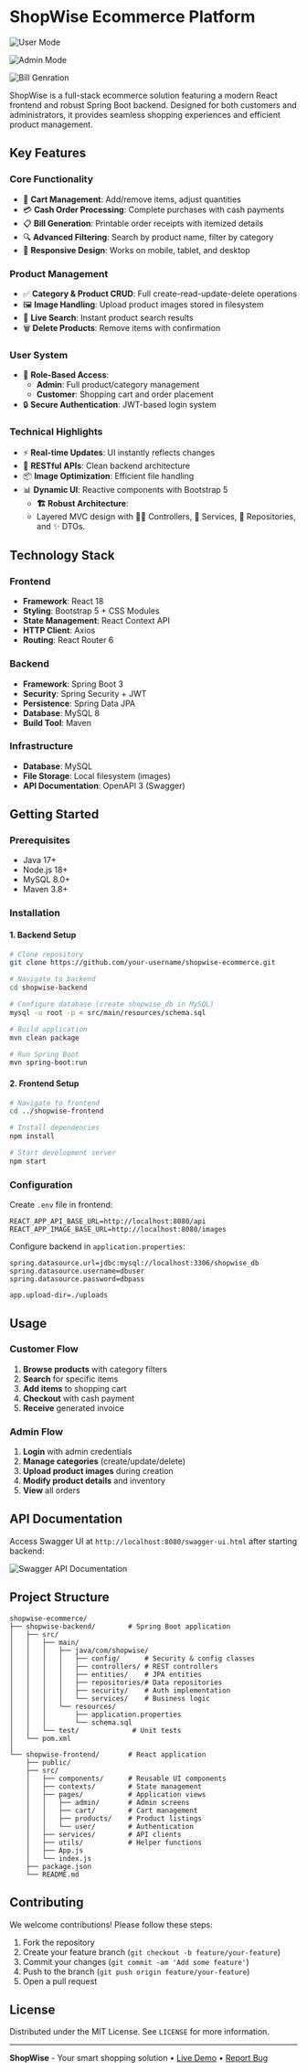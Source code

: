 # ShopWise Ecommerce Platform

![User Mode](https://github.com/shubhamt45/ShopWise/blob/main/Screenshot%202025-06-08%20192009.png?raw=true)  

![Admin Mode](https://github.com/shubhamt45/ShopWise/blob/main/Screenshot%202025-06-08%20192214.png?raw=true)

![Bill Genration](https://github.com/shubhamt45/ShopWise/blob/main/Screenshot%202025-06-08%20193154.png?raw=true)




ShopWise is a full-stack ecommerce solution featuring a modern React frontend and robust Spring Boot backend. Designed for both customers and administrators, it provides seamless shopping experiences and efficient product management.

## Key Features

### Core Functionality
- 🛒 **Cart Management**: Add/remove items, adjust quantities
- 💳 **Cash Order Processing**: Complete purchases with cash payments
- 📋 **Bill Generation**: Printable order receipts with itemized details
- 🔍 **Advanced Filtering**: Search by product name, filter by category
- 📱 **Responsive Design**: Works on mobile, tablet, and desktop

### Product Management
- ✅ **Category & Product CRUD**: Full create-read-update-delete operations
- 🖼️ **Image Handling**: Upload product images stored in filesystem
- 🔎 **Live Search**: Instant product search results
- 🗑️ **Delete Products**: Remove items with confirmation

### User System
- 👥 **Role-Based Access**:
  - **Admin**: Full product/category management
  - **Customer**: Shopping cart and order placement
- 🔒 **Secure Authentication**: JWT-based login system

### Technical Highlights
- ⚡ **Real-time Updates**: UI instantly reflects changes
- 🔄 **RESTful APIs**: Clean backend architecture
- 📦 **Image Optimization**: Efficient file handling
- 📊 **Dynamic UI**: Reactive components with Bootstrap 5
  - **🏗️ Robust Architecture**:  
  - Layered MVC design with 🧑‍💻 Controllers, 💼 Services, 📂 Repositories, and ✨ DTOs.  


## Technology Stack

### Frontend
- **Framework**: React 18
- **Styling**: Bootstrap 5 + CSS Modules
- **State Management**: React Context API
- **HTTP Client**: Axios
- **Routing**: React Router 6

### Backend
- **Framework**: Spring Boot 3
- **Security**: Spring Security + JWT
- **Persistence**: Spring Data JPA
- **Database**: MySQL 8
- **Build Tool**: Maven

### Infrastructure
- **Database**: MySQL
- **File Storage**: Local filesystem (images)
- **API Documentation**: OpenAPI 3 (Swagger)

## Getting Started

### Prerequisites
- Java 17+
- Node.js 18+
- MySQL 8.0+
- Maven 3.8+

### Installation

#### 1. Backend Setup
```bash
# Clone repository
git clone https://github.com/your-username/shopwise-ecommerce.git

# Navigate to backend
cd shopwise-backend

# Configure database (create shopwise_db in MySQL)
mysql -u root -p < src/main/resources/schema.sql

# Build application
mvn clean package

# Run Spring Boot
mvn spring-boot:run
```

#### 2. Frontend Setup
```bash
# Navigate to frontend
cd ../shopwise-frontend

# Install dependencies
npm install

# Start development server
npm start
```

### Configuration
Create `.env` file in frontend:
```env
REACT_APP_API_BASE_URL=http://localhost:8080/api
REACT_APP_IMAGE_BASE_URL=http://localhost:8080/images
```

Configure backend in `application.properties`:
```properties
spring.datasource.url=jdbc:mysql://localhost:3306/shopwise_db
spring.datasource.username=dbuser
spring.datasource.password=dbpass

app.upload-dir=./uploads
```

## Usage

### Customer Flow
1. **Browse products** with category filters
2. **Search** for specific items
3. **Add items** to shopping cart
4. **Checkout** with cash payment
5. **Receive** generated invoice

### Admin Flow
1. **Login** with admin credentials
2. **Manage categories** (create/update/delete)
3. **Upload product images** during creation
4. **Modify product details** and inventory
5. **View** all orders

## API Documentation
Access Swagger UI at `http://localhost:8080/swagger-ui.html` after starting backend:

![Swagger API Documentation](https://via.placeholder.com/600x300?text=API+Documentation)

## Project Structure

```
shopwise-ecommerce/
├── shopwise-backend/        # Spring Boot application
│   ├── src/
│   │   ├── main/
│   │   │   ├── java/com/shopwise/
│   │   │   │   ├── config/      # Security & config classes
│   │   │   │   ├── controllers/ # REST controllers
│   │   │   │   ├── entities/    # JPA entities
│   │   │   │   ├── repositories/# Data repositories
│   │   │   │   ├── security/    # Auth implementation
│   │   │   │   └── services/    # Business logic
│   │   │   └── resources/
│   │   │       ├── application.properties
│   │   │       └── schema.sql
│   │   └── test/             # Unit tests
│   └── pom.xml
│
└── shopwise-frontend/       # React application
    ├── public/
    ├── src/
    │   ├── components/      # Reusable UI components
    │   ├── contexts/        # State management
    │   ├── pages/           # Application views
    │   │   ├── admin/       # Admin screens
    │   │   ├── cart/        # Cart management
    │   │   ├── products/    # Product listings
    │   │   └── user/        # Authentication
    │   ├── services/        # API clients
    │   ├── utils/           # Helper functions
    │   ├── App.js
    │   └── index.js
    ├── package.json
    └── README.md
```

## Contributing

We welcome contributions! Please follow these steps:
1. Fork the repository
2. Create your feature branch (`git checkout -b feature/your-feature`)
3. Commit your changes (`git commit -am 'Add some feature'`)
4. Push to the branch (`git push origin feature/your-feature`)
5. Open a pull request

## License
Distributed under the MIT License. See `LICENSE` for more information.

---
**ShopWise** - Your smart shopping solution • [Live Demo](#) • [Report Bug](#)
